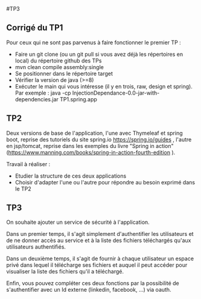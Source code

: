#TP3
## Corrigé du TP1
Pour ceux qui ne sont pas parvenus à faire fonctionner le premier TP :

* Faire un git clone (ou un git pull si vous avez déjà les répertoires en local) du répertoire github des TPs
* mvn clean compile assembly:single
* Se positionner dans le répertoire target
* Vérifier la version de java (>=8)
* Exécuter le main qui vous intéresse (il y en trois, raw, design et spring). Par exemple : java -cp InjectionDependance-0.0-jar-with-dependencies.jar TP1.spring.app

## TP2

Deux versions de base de l'application, l'une avec Thymeleaf et spring boot, reprise des tutoriels du site spring.io https://spring.io/guides , l'autre en jsp/tomcat, 
reprise dans les exemples du livre "Spring in action" (https://www.manning.com/books/spring-in-action-fourth-edition ).

Travail à réaliser :
* Etudier la structure de ces deux applications
* Choisir d'adapter l'une ou l'autre pour répondre au besoin exprimé dans le TP2

## TP3
On souhaite ajouter un service de sécurité à l'application.

Dans un premier temps, il s'agit simplement d'authentifier les utilisateurs et de ne donner accès au service et à la liste des fichiers téléchargés qu'aux utilisateurs authentifiés.

Dans un deuxième temps, il s'agit de fournir à chaque utilisateur un espace privé dans lequel il télécharge ses fichiers et auquel il peut accéder pour visualiser la liste des fichiers qu'il a téléchargé.

Enfin, vous pouvez compléter ces deux fonctions par la possibilité de s'authentifier avec un Id externe (linkedin, facebook, ...) via oauth.